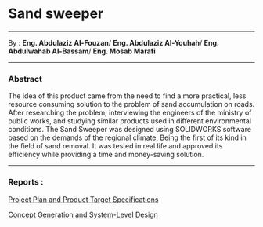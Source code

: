# **Sand sweeper** 
____
By : 
 **Eng. Abdulaziz Al-Fouzan**/
<i class="fa-solid fa-gear"></i>
**Eng. Abdulaziz Al-Youhah**/
<i class="fa-solid fa-gear"></i>
**Eng. Abdulwahab Al-Bassam**/
<i class="fa-solid fa-gear"></i>
**Eng. Mosab Marafi**



___
### Abstract 
The idea of this product came from the need to find a more practical, less resource consuming solution to the problem of sand accumulation on roads. After researching the problem, interviewing the engineers of the ministry of public works, and studying similar products used in different environmental conditions. The Sand Sweeper was designed using SOLIDWORKS software based on the demands of the regional climate, Being the first of its kind in the field of sand removal. It was tested in real life and approved its efficiency while providing a time and money-saving solution.
___

### Reports :

[Project Plan and Product Target Specifications](files/Group%20A%20Phase%201%20Report%20(2).pdf)

[Concept Generation and System-Level Design](files/Phase-2%20Report%20(1).pdf)



